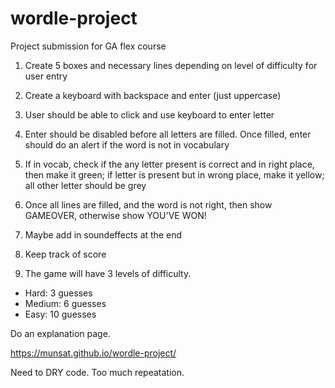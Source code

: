 # wordle-project
Project submission for GA flex course



1. Create 5 boxes and necessary lines depending on level of difficulty for user entry

1. Create a keyboard with backspace and enter (just uppercase)

1. User should be able to click and use keyboard to enter letter

1. Enter should be disabled before all letters are filled. Once filled, enter should do an alert if the word is not in vocabulary

1. If in vocab, check if the any letter present is correct and in right place, then make it green; if letter is present but in wrong place, make it yellow; all other letter should be grey

1. Once all lines are filled, and the word is not right, then show GAMEOVER, otherwise show YOU'VE WON!
1. Maybe add in soundeffects at the end
1. Keep track of score
1. The game will have 3 levels of difficulty.
- Hard: 3 guesses
- Medium: 6 guesses
- Easy: 10 guesses

Do an explanation page.

https://munsat.github.io/wordle-project/

Need to DRY code. Too much repeatation.
